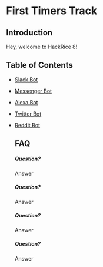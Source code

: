 # First Timers Track

## Introduction

Hey, welcome to HackRice 8!

## Table of Contents
+ [Slack Bot](https://github.com/jpa99/HR8-First-Timers-Track/tree/master/slack-bot)
+ [Messenger Bot](https://github.com/jpa99/HR8-First-Timers-Track/tree/master/messenger-bot)
+ [Alexa Bot](https://github.com/jpa99/HR8-First-Timers-Track/tree/master/alexa-bot)
+ [Twitter Bot](https://github.com/jpa99/HR8-First-Timers-Track/tree/master/twitter-bot)
+ [Reddit Bot](https://github.com/jpa99/HR8-First-Timers-Track/tree/master/reddit-bot)
  
  ## FAQ
  
  ##### Question?
  Answer
  
  ##### Question?
  Answer
  
  ##### Question?
  Answer
  
  ##### Question?
  Answer
  
